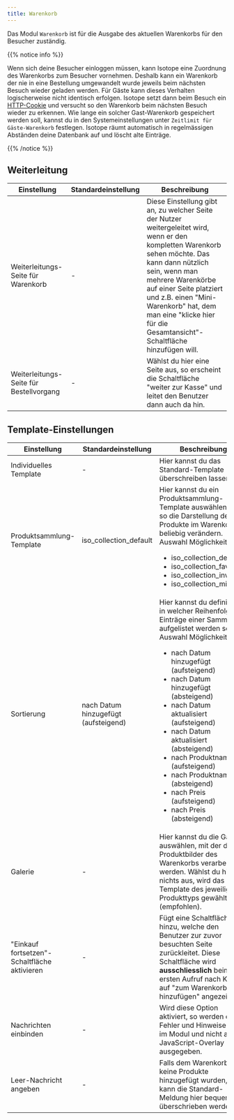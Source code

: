 ```yaml
---
title: Warenkorb
---
```


Das Modul `Warenkorb` ist für die Ausgabe des aktuellen Warenkorbs für den Besucher zuständig.

{{% notice info %}}<p>Wenn sich deine Besucher einloggen müssen, kann Isotope eine Zuordnung des Warenkorbs zum Besucher vornehmen. Deshalb kann ein Warenkorb der nie in eine Bestellung umgewandelt wurde jeweils beim nächsten Besuch wieder geladen werden. Für Gäste kann dieses Verhalten logischerweise nicht identisch erfolgen. Isotope setzt dann beim Besuch ein <a href="http://de.wikipedia.org/wiki/HTTP-Cookie" target="_blank" rel="noopener">HTTP-Cookie</a> und versucht so den Warenkorb beim nächsten Besuch wieder zu erkennen. Wie lange ein solcher Gast-Warenkorb gespeichert werden soll, kannst du in den Systemeinstellungen unter <code>Zeitlimit für Gäste-Warenkorb</code> festlegen. Isotope räumt automatisch in regelmässigen Abständen deine Datenbank auf und löscht alte Einträge.</p>{{% /notice %}}

## Weiterleitung

<table>
	<thead>
		<tr>
			<th>Einstellung</th>
			<th>Standardeinstellung</th>
			<th>Beschreibung</th>
		</tr>
	</thead>
	<tbody>
		<tr>
			<td>Weiterleitungs-Seite für Warenkorb</td>
			<td>-</td>
			<td>Diese Einstellung gibt an, zu welcher Seite der Nutzer weitergeleitet wird, wenn er den kompletten Warenkorb sehen möchte. Das kann dann nützlich sein, wenn man mehrere Warenkörbe auf einer Seite platziert und z.B. einen "Mini-Warenkorb" hat, dem man eine "klicke hier für die Gesamtansicht"-Schaltfläche hinzufügen will.</td>
		</tr>
		<tr>
			<td>Weiterleitungs-Seite für Bestellvorgang</td>
			<td>-</td>
			<td>Wählst du hier eine Seite aus, so erscheint die Schaltfläche "weiter zur Kasse" und leitet den Benutzer dann auch da hin.</td>
		</tr>
	</tbody>
</table>

## Template-Einstellungen

<table>
	<thead>
		<tr>
			<th>Einstellung</th>
			<th>Standardeinstellung</th>
			<th>Beschreibung</th>
		</tr>
	</thead>
	<tbody>
		<tr>
			<td>Individuelles Template</td>
			<td>-</td>
			<td>Hier kannst du das Standard-Template überschreiben lassen.</td>
		</tr>
		<tr>
			<td>Produktsammlung-Template</td>
			<td>iso_collection_default</td>
			<td>Hier kannst du ein Produktsammlung-Template auswählen und so die Darstellung der Produkte im Warenkorb beliebig verändern.
			<br>Auswahl Möglichkeiten:
			<ul>
				<li>iso_collection_default</li>
				<li>iso_collection_favorites</li>
				<li>iso_collection_invoice</li>
				<li>iso_collection_mini</li>
			</ul>
			</td>
		</tr>
		<tr>
			<td>Sortierung</td>
			<td>nach Datum hinzugefügt (aufsteigend)</td>
			<td>Hier kannst du definieren, in welcher Reihenfolge die Einträge einer Sammlung aufgelistet werden sollen.
			Auswahl Möglichkeiten:
			<br><ul>
				<li>nach Datum hinzugefügt (aufsteigend)</li>
				<li>nach Datum hinzugefügt (absteigend)</li>
				<li>nach Datum aktualisiert (aufsteigend)</li>
				<li>nach Datum aktualisiert (absteigend)</li>
				<li>nach Produktnamen (aufsteigend)</li>
				<li>nach Produktnamen (absteigend)</li>
				<li>nach Preis (aufsteigend)</li>
				<li>nach Preis (absteigend)</li>
			</ul>
			</td>
		</tr>
		<tr>
			<td>Galerie</td>
			<td>-</td>
			<td>Hier kannst du die Galerie auswählen, mit der die Produktbilder des Warenkorbs verarbeitet werden. Wählst du hier nichts aus, wird das Template des jeweiligen Produkttyps gewählt (empfohlen).</td>
		</tr>
		<tr>
			<td>"Einkauf fortsetzen"-Schaltfläche aktivieren</td>
			<td>-</td>
			<td>Fügt eine Schaltfläche hinzu, welche den Benutzer zur zuvor besuchten Seite zurückleitet. Diese Schaltfläche wird <strong>ausschliesslich</strong> beim ersten Aufruf nach Klick auf "zum Warenkorb hinzufügen" angezeigt.</td>
		</tr>
		<tr>
			<td>Nachrichten einbinden</td>
			<td>-</td>
			<td>Wird diese Option aktiviert, so werden die Fehler und Hinweise direkt im Modul und nicht als JavaScript-Overlay ausgegeben.</td>
		</tr>
		<tr>
			<td>Leer-Nachricht angeben</td>
			<td>-</td>
			<td>Falls dem Warenkorb noch keine Produkte hinzugefügt wurden, so kann die Standard-Meldung hier bequem überschrieben werden.</td>
		</tr>
			</tbody>
</table>
